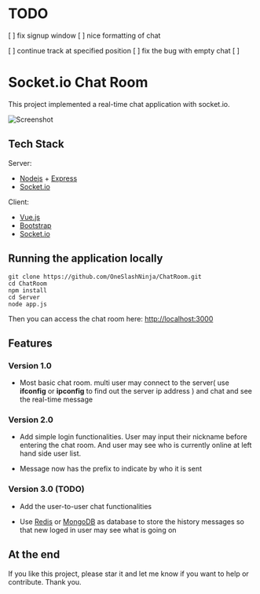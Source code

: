 # TODO

[ ] fix signup window
[ ] nice formatting of chat

[ ] continue track at specified position
[ ] fix the bug with empty chat
[ ] 



# Socket.io Chat Room

This project implemented a real-time chat application with socket.io.

![Screenshot](https://user-images.githubusercontent.com/3967446/32359950-e2d3a24e-c027-11e7-87ef-643d9e63b686.png)

## Tech Stack

Server:

* [Nodejs](https://nodejs.org/) + [Express](http://expressjs.com/)
* [Socket.io](http://socket.io/)

Client:

* [Vue.js](https://vuejs.org/)
* [Bootstrap](http://getbootstrap.com/)
* [Socket.io](http://socket.io/)

## Running the application locally

```
git clone https://github.com/OneSlashNinja/ChatRoom.git
cd ChatRoom
npm install
cd Server
node app.js
```

Then you can access the chat room here: <http://localhost:3000>

## Features

### Version 1.0

* Most basic chat room. multi user may connect to the server( use **ifconfig** or **ipconfig** to find out the server ip address ) and chat and see the real-time message

### Version 2.0

* Add simple login functionalities. User may input their nickname before entering the chat room. And user may see who is currently online at left hand side user list.

* Message now has the prefix to indicate by who it is sent

### Version 3.0 (TODO)

* Add the user-to-user chat functionalities

* Use [Redis](https://redis.io/) or [MongoDB](https://www.mongodb.com/) as database to store the history messages so that new loged in user may see what is going on

## At the end

If you like this project, please star it and let me know if you want to help or contribute. Thank you.